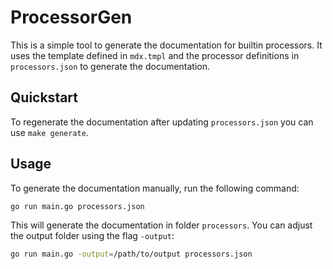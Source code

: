 # ProcessorGen

This is a simple tool to generate the documentation for builtin processors. It
uses the template defined in `mdx.tmpl` and the processor definitions in
`processors.json` to generate the documentation.

## Quickstart

To regenerate the documentation after updating `processors.json` you can use
`make generate`.

## Usage

To generate the documentation manually, run the following command:

```sh
go run main.go processors.json
```

This will generate the documentation in folder `processors`. You can adjust the
output folder using the flag `-output`:

```sh
go run main.go -output=/path/to/output processors.json
```